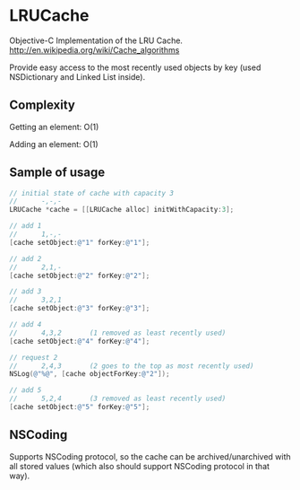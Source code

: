 # LRUCache
Objective-C Implementation of the LRU Cache.
http://en.wikipedia.org/wiki/Cache_algorithms

Provide easy access to the most recently used objects by key (used NSDictionary and Linked List inside).

## Complexity
Getting an element: O(1)

Adding an element: O(1)

## Sample of usage

```objectivec
// initial state of cache with capacity 3
//      -,-,-
LRUCache *cache = [[LRUCache alloc] initWithCapacity:3];

// add 1
//      1,-,-
[cache setObject:@"1" forKey:@"1"];

// add 2
//      2,1,-
[cache setObject:@"2" forKey:@"2"];

// add 3
//      3,2,1
[cache setObject:@"3" forKey:@"3"];

// add 4
//      4,3,2       (1 removed as least recently used)
[cache setObject:@"4" forKey:@"4"];

// request 2
//      2,4,3       (2 goes to the top as most recently used)
NSLog(@"%@", [cache objectForKey:@"2"]);

// add 5
//      5,2,4       (3 removed as least recently used)
[cache setObject:@"5" forKey:@"5"];
```

## NSCoding

Supports NSCoding protocol, so the cache can be archived/unarchived with all stored values (which also should support NSCoding protocol in that way).
